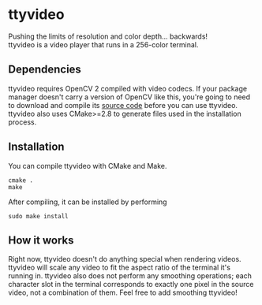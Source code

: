 # ttyvideo
Pushing the limits of resolution and color depth... backwards!  
ttyvideo is a video player that runs in a 256-color terminal.
## Dependencies
ttyvideo requires OpenCV 2 compiled with video codecs. If your package manager doesn't carry a version of OpenCV like this, you're going to need to download and compile its [source code](https://github.com/opencv/opencv "OpenCV source") before you can use ttyvideo.
ttyvideo also uses CMake>=2.8 to generate files used in the installation process.
## Installation
You can compile ttyvideo with CMake and Make.
```shell
cmake .
make
```
After compiling, it can be installed by performing
```shell
sudo make install
```

## How it works
Right now, ttyvideo doesn't do anything special when rendering videos.  
ttyvideo will scale any video to fit the aspect ratio of the terminal it's running in. ttyvideo also does not perform any smoothing operations; each character slot in the terminal corresponds to exactly one pixel in the source video, not a combination of them. Feel free to add smoothing ttyvideo!
